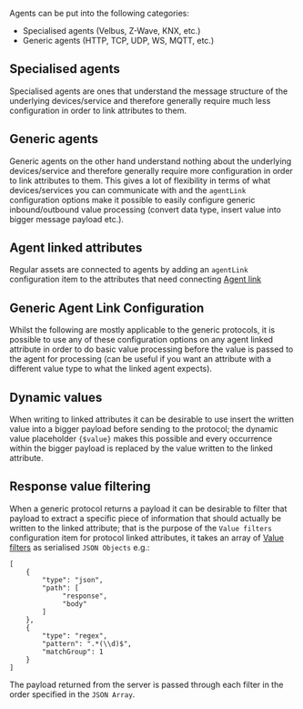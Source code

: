 Agents can be put into the following categories:

* Specialised agents (Velbus, Z-Wave, KNX, etc.)
* Generic agents (HTTP, TCP, UDP, WS, MQTT, etc.)

## Specialised agents
Specialised agents are ones that understand the message structure of the underlying devices/service and therefore generally require much less configuration in order to link attributes to them.

## Generic agents
Generic agents on the other hand understand nothing about the underlying devices/service and therefore generally require more configuration in order to link attributes to them. This gives a lot of flexibility in terms of what devices/services you can communicate with and the `agentLink` configuration options make it possible to easily configure generic inbound/outbound value processing (convert data type, insert value into bigger message payload etc.).

## Agent linked attributes
Regular assets are connected to agents by adding an `agentLink` configuration item to the attributes that need connecting [Agent link](https://github.com/openremote/openremote/blob/master/model/src/main/java/org/openremote/model/asset/agent/AgentLink.java)

## Generic Agent Link Configuration
Whilst the following are mostly applicable to the generic protocols, it is possible to use any of these configuration options on any agent linked attribute in order to do basic value processing before the value is passed to the agent for processing (can be useful if you want an attribute with a different value type to what the linked agent expects).


## Dynamic values
When writing to linked attributes it can be desirable to use insert the written value into a bigger payload before sending to the protocol; the dynamic value placeholder `{$value}` makes this possible and every occurrence within the bigger payload is replaced by the value written to the linked attribute.


## Response value filtering
When a generic protocol returns a payload it can be desirable to filter that payload to extract a specific piece of information that should actually be written to the linked attribute; that is the purpose of the `Value filters` configuration item for protocol linked attributes, it takes an array of [Value filters](https://github.com/openremote/openremote/blob/master/model/src/main/java/org/openremote/model/value/ValueFilter.java) as serialised `JSON Objects` e.g.:

```
[
    {
        "type": "json",
        "path": [
             "response",
             "body"
        ]
    },
    {
        "type": "regex",
        "pattern": ".*(\\d)$",
        "matchGroup": 1
    }
]
```

The payload returned from the server is passed through each filter in the order specified in the `JSON Array`.